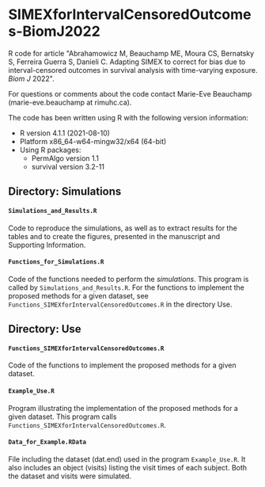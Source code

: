 # SIMEXforIntervalCensoredOutcomes-BiomJ2022
R code for article "Abrahamowicz M, Beauchamp ME, Moura CS, Bernatsky S, Ferreira Guerra S, Danieli C. Adapting SIMEX to correct for bias due to interval-censored outcomes in survival analysis with time-varying exposure. *Biom J* 2022".

For questions or comments about the code contact Marie-Eve Beauchamp (marie-eve.beauchamp at rimuhc.ca).
 
The code has been written using R with the following version information:<br/>
- R version 4.1.1 (2021-08-10)<br/> 
- Platform x86_64-w64-mingw32/x64 (64-bit)<br/> 
- Using R packages:<br/> 
  - PermAlgo version 1.1<br/>
  - survival version 3.2-11

## Directory: Simulations 

#### `Simulations_and_Results.R`
Code to reproduce the simulations, as well as to extract results for the tables and to create the figures, presented in the manuscript and Supporting Information.

#### `Functions_for_Simulations.R`
Code of the functions needed to perform the *simulations*. This program is called by `Simulations_and_Results.R`. For the functions to implement the proposed methods for a given dataset, see `Functions_SIMEXforIntervalCensoredOutcomes.R` in the directory Use.

## Directory: Use 

#### `Functions_SIMEXforIntervalCensoredOutcomes.R`
Code of the functions to implement the proposed methods for a given dataset.

#### `Example_Use.R`
Program illustrating the implementation of the proposed methods for a given dataset. This program calls `Functions_SIMEXforIntervalCensoredOutcomes.R`.

#### `Data_for_Example.RData`
File including the dataset (dat.end) used in the program `Example_Use.R`. It also includes an object (visits) listing the visit times of each subject. Both the dataset and visits were simulated.
